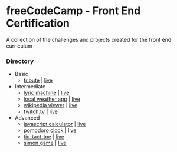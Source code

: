 # freeCodeCamp - Front End Certification

A collection of the challenges and projects created for the front end curriculum

### Directory
- Basic
  - [tribute](/basic/tribute) | [live](http://www.mattstub.com/edu/fcc-frontend/basic/tribute)
- Intermediate
  - [lyric machine](/intermediate/lyricgenerator) | [live](http://www.mattstub.com/edu/fcc-frontend/intermediate/lyricgenerator)
  - [local weather app](/intermediate/localweather) | [live](http://www.mattstub.com/edu/fcc-frontend/intermediate/localweather)
  - [wikipedia viewer](/intermediate/wikipedia) | [live](http://www.mattstub.com/edu/fcc-frontend/intermediate/wikipedia)
  - [twitch.tv](/intermediate/twitch) | [live](http://www.mattstub.com/edu/fcc-frontend/intermediate/twitch)
- Advanced
  - [javascript calculator](/advanced/calculator) | [live](http://www.mattstub.com/edu/fcc-frontend/advanced/calculator)
  - [pomodoro clock](/advanced/pomodoro) | [live](http://www.mattstub.com/edu/fcc-frontend/advanced/pomodoro)
  - [tic-tact-toe](/advanced/tictactoe) | [live](http://www.mattstub.com/edu/fcc-frontend/advanced/tictactoe)
  - [simon game](/advanced/simon) | [live](http://www.mattstub.com/edu/fcc-frontend/advanced/simon)

